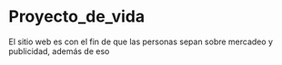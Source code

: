 # Proyecto_de_vida

El sitio web es con el fin de que las personas sepan sobre mercadeo y publicidad, además de eso 



